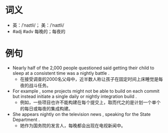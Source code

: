 # 词义
- 英：/ˈnaɪtli/； 美：/ˈnaɪtli/
- #adj #adv 每晚的；每夜的
# 例句
- Nearly half of the 2,000 people questioned said getting their child to sleep at a consistent time was a nightly battle .
	- 在接受调查的2000名父母中，近半数人称让孩子在固定时间上床睡觉是每夜的战斗任务。
- For example , some projects might not be able to build on each commit but instead initiate a single daily or nightly integration build .
	- 例如，一些项目也许不能构建在每个提交上，取而代之的是计划一个单个的每日或每夜的集成构建。
- She appears nightly on the television news , speaking for the State Department .
	- 她作为国务院的发言人，每晚都会出现在电视新闻中。
